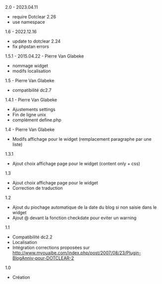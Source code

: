 2.0 - 2023.04.11
* require Dotclear 2.26
* use namespace

1.6 - 2022.12.16
* update to dotclear 2.24
* fix phpstan errors

1.5.1 - 2015.04.22 - Pierre Van Glabeke
* nommage widget
* modifs localisation

1.5 - Pierre Van Glabeke
* compatibilité dc2.7

1.4.1 - Pierre Van Glabeke
* Ajustements settings
* Fin de ligne unix
* complément define.php

1.4 - Pierre Van Glabeke
* Modifs affichage pour le widget (remplacement paragraphe par une liste)

1.3.1
* Ajout choix affichage page pour le widget (content only + css)

1.3
* Ajout choix affichage page pour le widget
* Correction de traduction

1.2
* Ajout du piochage automatique de la date du blog si non saisie dans le widget
* Ajout @ devant la fonction checkdate pour eviter un warning

1.1
* Compatibilité dc2.2
* Localisation
* Intégration corrections proposées sur http://www.myouaibe.com/index.php/post/2007/08/23/Plugin-BlogAnniv-pour-DOTCLEAR-2

1.0
* Création